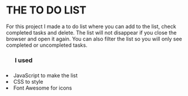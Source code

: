 <h1>THE TO DO LIST</h1>

<p>For this project I made a to do list where you can add to the list, check completed tasks and delete.
The list will not disappear if you close the browser and open it again.
You can also filter the list so you will only see completed or uncompleted tasks.</p>

<ul><h3>I used<h3></ul>
<li>JavaScript to make the list</li>
<li>CSS to style</li>
<li>Font Awesome for icons</li>
